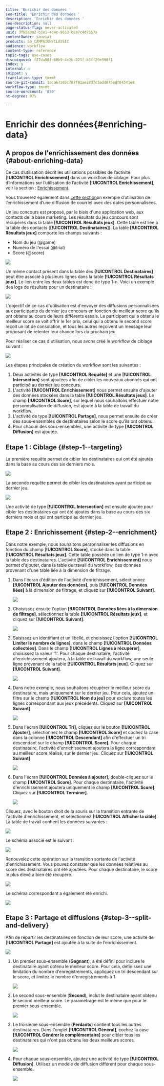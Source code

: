 ```yaml
---
title: 'Enrichir des données '
seo-title: 'Enrichir des données '
description: 'Enrichir des données '
seo-description: null
page-status-flag: never-activated
uuid: 3f65a8a2-b3e1-4c4c-9653-b8a7c4d7557a
contentOwner: sauviat
products: SG_CAMPAIGN/CLASSIC
audience: workflow
content-type: reference
topic-tags: use-cases
discoiquuid: f87da08f-68b9-4e2b-821f-b3ff20e390f1
index: y
internal: n
snippet: y
translation-type: tm+mt
source-git-commit: 1aca6758bc787f91ae28d7d5add875edf04541e8
workflow-type: tm+mt
source-wordcount: '820'
ht-degree: 97%

---
```



# Enrichir des données{#enriching-data}

## A propos de l&#39;enrichissement des données {#about-enriching-data}

Ce cas d’utilisation décrit les utilisations possibles de l’activité **[!UICONTROL Enrichissement]** dans un workflow de ciblage. Pour plus d’informations sur l’utilisation de l’activité **[!UICONTROL Enrichissement]**, voir la section : [Enrichissement](../../workflow/using/enrichment.md).

Vous trouverez également dans [cette section](../../workflow/using/email-enrichment-with-custom-date-fields.md)un exemple d’utilisation de l’enrichissement d’une diffusion de courriel avec des dates personnalisées.

Un jeu concours est proposé, par le biais d&#39;une application web, aux contacts de la base marketing. Les résultats du jeu concours sont récupérés dans la table **[!UICONTROL Résultats jeux]**. Cette table est liée à la table des contacts (**[!UICONTROL Destinataires]**). La table **[!UICONTROL Résultats jeux]** comporte les champs suivants :

* Nom du jeu (@game)
* Numéro de l&#39;essai (@trial)
* Score (@score)

![](assets/uc1_enrich_1.png)

Un même contact présent dans la table des **[!UICONTROL Destinataires]** peut être associé à plusieurs lignes dans la table **[!UICONTROL Résultats jeux]**. Le lien entre les deux tables est donc de type 1-n. Voici un exemple des logs de résultats pour un destinataire :

![](assets/uc1_enrich_2.png)

L&#39;objectif de ce cas d&#39;utilisation est d&#39;envoyer des diffusions personnalisées aux participants du dernier jeu concours en fonction du meilleur score qu&#39;ils ont obtenu au cours de leurs différents essais. Le participant qui a obtenu le meilleur score se voit offrir le 1er prix, celui qui a obtenu le second score reçoit un lot de consolation, et tous les autres reçoivent un message leur proposant de retenter leur chance lors du prochain jeu.

Pour réaliser ce cas d&#39;utilisation, nous avons créé le workflow de ciblage suivant :

![](assets/uc1_enrich_3.png)

Les étapes principales de création du workflow sont les suivantes :

1. Deux activités de type **[!UICONTROL Requête]** et une **[!UICONTROL Intersection]** sont ajoutées afin de cibler les nouveaux abonnés qui ont participé au dernier jeu concours.
1. L&#39;activité **[!UICONTROL Enrichissement]** nous permet ensuite d&#39;ajouter des données stockées dans la table **[!UICONTROL Résultats jeux]**. Le champ **[!UICONTROL Score]**, sur lequel nous souhaitons effectuer notre personnalisation de diffusion, est ajouté à la table de travail du workflow.
1. L&#39;activité de type **[!UICONTROL Partage]**, nous permet ensuite de créer des sous-ensembles de destinataires selon le score qu&#39;ils ont obtenu.
1. Pour chacun des sous-ensembles, une activité de type **[!UICONTROL Diffusion]** est ajoutée.

## Etape 1 : Ciblage {#step-1--targeting}

La première requête permet de cibler les destinataires qui ont été ajoutés dans la base au cours des six derniers mois.

![](assets/uc1_enrich_4.png)

La seconde requête permet de cibler les destinataires ayant participé au dernier jeu.

![](assets/uc1_enrich_5.png)

Une activité de type **[!UICONTROL Intersection]** est ensuite ajoutée pour cibler les destinataires qui ont été ajoutés dans la base au cours des six derniers mois et qui ont participé au dernier jeu.

## Etape 2 : Enrichissement {#step-2--enrichment}

Dans notre exemple, nous souhaitons personnaliser les diffusions en fonction du champ **[!UICONTROL Score]**, stocké dans la table **[!UICONTROL Résultats jeux]**. Cette table possède un lien de type 1-n avec la table des destinataires. L&#39;activité **[!UICONTROL Enrichissement]** nous permet d&#39;ajouter, dans la table de travail du workflow, des données provenant d&#39;une table liée à la dimension de filtrage.

1. Dans l&#39;écran d&#39;édition de l&#39;activité d&#39;enrichissement, sélectionnez **[!UICONTROL Ajouter des données]**, puis **[!UICONTROL Données liées]** à la dimension de filtrage, et cliquez sur **[!UICONTROL Suivant]**.

   ![](assets/uc1_enrich_6.png)

1. Choisissez ensuite l&#39;option **[!UICONTROL Données liées à la dimension de filtrage]**, sélectionnez la table **[!UICONTROL Résultats jeux]**, et cliquez sur **[!UICONTROL Suivant]**.

   ![](assets/uc1_enrich_7.png)

1. Saisissez un identifiant et un libellé, et choisissez l&#39;option **[!UICONTROL Limiter le nombre de lignes]**, dans le champ **[!UICONTROL Données collectées]**. Dans le champ **[!UICONTROL Lignes à récupérer]**, choisissez la valeur &#39;1&#39;. Pour chaque destinataire, l&#39;activité d&#39;enrichissement ajoutera, à la table de travail du workflow, une seule ligne provenant de la table **[!UICONTROL Résultats jeux]**. Cliquez sur **[!UICONTROL Suivant]**.

   ![](assets/uc1_enrich_8.png)

1. Dans notre exemple, nous souhaitons récupérer le meilleur score du destinataire, mais uniquement sur le dernier jeu. Pour cela, ajoutez un filtre sur le champ **[!UICONTROL Nom du jeu]** pour exclure toutes les lignes correspondant aux jeux précédents. Cliquez sur **[!UICONTROL Suivant]**.

   ![](assets/uc1_enrich_9.png)

1. Dans l&#39;écran **[!UICONTROL Tri]**, cliquez sur le bouton **[!UICONTROL Ajouter]**, sélectionnez le champ **[!UICONTROL Score]** et cochez la case dans la colonne **[!UICONTROL Descendant]** afin d&#39;effectuer un tri descendant sur le champ **[!UICONTROL Score]**. Pour chaque destinataire, l&#39;activité d&#39;enrichissement ajoutera la ligne correspondant au meilleur score réalisé, sur le dernier jeu. Cliquez sur **[!UICONTROL Suivant]**.

   ![](assets/uc1_enrich_10.png)

1. Dans l&#39;écran **[!UICONTROL Données à ajouter]**, double-cliquez sur le champ **[!UICONTROL Score]**. Pour chaque destinataire, l&#39;activité d&#39;enrichissement ajoutera uniquement le champ **[!UICONTROL Score]**. Cliquez sur **[!UICONTROL Terminer]**.

   ![](assets/uc1_enrich_11.png)

Cliquez, avec le bouton droit de la souris sur la transition entrante de l&#39;activité d&#39;enrichissement, et sélectionnez **[!UICONTROL Afficher la cible]**. La table de travail contient les données suivantes :

![](assets/uc1_enrich_13.png)

Le schéma associé est le suivant :

![](assets/uc1_enrich_15.png)

Renouvelez cette opération sur la transition sortante de l&#39;activité d&#39;enrichissement. Vous pouvez constater que les données relatives au score des destinataires ont été ajoutées. Pour chaque destinataire, le score le plus élevé a bien été récupéré.

![](assets/uc1_enrich_12.png)

Le schéma correspondant a également été enrichi.

![](assets/uc1_enrich_14.png)

## Etape 3 : Partage et diffusions {#step-3--split-and-delivery}

Afin de répartir les destinataires en fonction de leur score, une activité de **[!UICONTROL Partage]** est ajoutée à la suite de l&#39;enrichissement.

![](assets/uc1_enrich_18.png)

1. Un premier sous-ensemble (**Gagnant**), a été défini pour inclure le destinataire ayant obtenu le meilleur score. Pour cela, définissez une limitation du nombre d&#39;enregistrements, appliquez un tri descendant sur le score, et limitez le nombre d&#39;enregistrements à 1.

   ![](assets/uc1_enrich_16.png)

1. Le second sous-ensemble (**Second**), inclut le destinataire ayant obtenu le second meilleur score. Le paramétrage est le même que pour le premier sous-ensemble.

   ![](assets/uc1_enrich_17.png)

1. Le troisième sous-ensemble (**Perdants**) contient tous les autres destinataires. Dans l&#39;onglet **[!UICONTROL Général]**, cochez la case **[!UICONTROL Générer le complémentaire]** pour cibler tous les destinataires qui n&#39;ont pas obtenu les deux meilleurs scores.

   ![](assets/uc1_enrich_19.png)

1. Pour chaque sous-ensemble, ajoutez une activité de type **[!UICONTROL Diffusion]**. Utilisez un modèle de diffusion différent pour chaque sous-ensemble.

   ![](assets/uc1_enrich_20.png)

